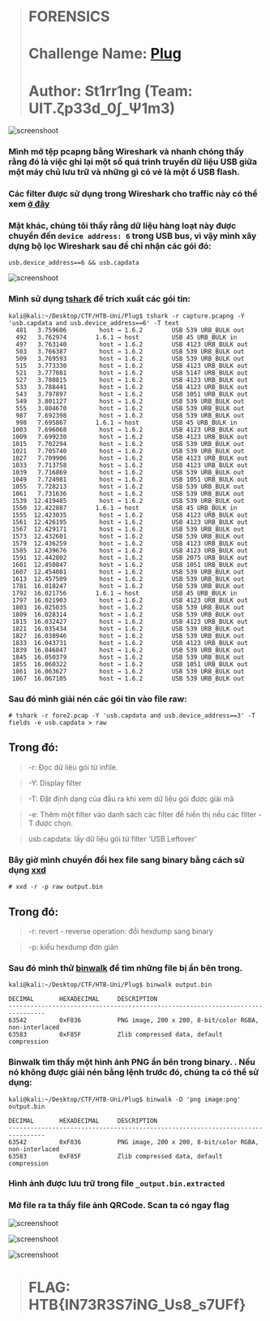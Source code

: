 > # FORENSICS
> # Challenge Name: [Plug](https://drive.google.com/file/d/18TzLKFKBT45-5Ii961zl5kEAl4mb1qY6/view?usp=sharing)
> # Author: St1rr1ng (Team: UIT.ζp33d_0∫_Ψ1m3)
![screenshoot](https://i.imgur.com/4TPYCsB.png)

### Mình mở tệp pcapng bằng Wireshark và nhanh chóng thấy rằng đó là việc ghi lại một số quá trình truyền dữ liệu USB giữa một máy chủ lưu trữ và những gì có vẻ là một ổ USB flash.
### Các filter được sử dụng trong Wireshark cho traffic này có thể xem [ở đây](https://www.wireshark.org/docs/dfref/u/usb.html)
### Mặt khác, chúng tôi thấy rằng dữ liệu hàng loạt này được chuyển đến ```device address: 6``` trong USB bus, vì vậy mình xây dựng bộ lọc Wireshark sau để chỉ nhận các gói đó:

```
usb.device_address==6 && usb.capdata
```

![screenshoot](https://i.imgur.com/fOEsX4z.png)

### Mình sử dụng [tshark](https://www.wireshark.org/docs/man-pages/tshark.html) để trích xuất các gói tin:

```
kali@kali:~/Desktop/CTF/HTB-Uni/Plug$ tshark -r capture.pcapng -Y 'usb.capdata and usb.device_address==6' -T text
  481   3.759606         host → 1.6.2        USB 539 URB_BULK out
  492   3.762974        1.6.1 → host         USB 45 URB_BULK in
  497   3.763140         host → 1.6.2        USB 4123 URB_BULK out
  503   3.766387         host → 1.6.2        USB 539 URB_BULK out
  509   3.769593         host → 1.6.2        USB 539 URB_BULK out
  515   3.773330         host → 1.6.2        USB 4123 URB_BULK out
  521   3.777081         host → 1.6.2        USB 5147 URB_BULK out
  527   3.780815         host → 1.6.2        USB 4123 URB_BULK out
  533   3.788441         host → 1.6.2        USB 4123 URB_BULK out
  543   3.797897         host → 1.6.2        USB 1051 URB_BULK out
  549   3.801127         host → 1.6.2        USB 539 URB_BULK out
  555   3.804670         host → 1.6.2        USB 539 URB_BULK out
  987   7.692398         host → 1.6.2        USB 539 URB_BULK out
  998   7.695867        1.6.1 → host         USB 45 URB_BULK in
 1003   7.696068         host → 1.6.2        USB 4123 URB_BULK out
 1009   7.699230         host → 1.6.2        USB 4123 URB_BULK out
 1015   7.702294         host → 1.6.2        USB 539 URB_BULK out
 1021   7.705740         host → 1.6.2        USB 539 URB_BULK out
 1027   7.709906         host → 1.6.2        USB 4123 URB_BULK out
 1033   7.713758         host → 1.6.2        USB 4123 URB_BULK out
 1039   7.716869         host → 1.6.2        USB 539 URB_BULK out
 1049   7.724981         host → 1.6.2        USB 1051 URB_BULK out
 1055   7.728213         host → 1.6.2        USB 539 URB_BULK out
 1061   7.731636         host → 1.6.2        USB 539 URB_BULK out
 1539  12.419485         host → 1.6.2        USB 539 URB_BULK out
 1550  12.422887        1.6.1 → host         USB 45 URB_BULK in
 1555  12.423035         host → 1.6.2        USB 4123 URB_BULK out
 1561  12.426195         host → 1.6.2        USB 4123 URB_BULK out
 1567  12.429171         host → 1.6.2        USB 539 URB_BULK out
 1573  12.432601         host → 1.6.2        USB 539 URB_BULK out
 1579  12.436259         host → 1.6.2        USB 4123 URB_BULK out
 1585  12.439676         host → 1.6.2        USB 4123 URB_BULK out
 1591  12.442802         host → 1.6.2        USB 2075 URB_BULK out
 1601  12.450847         host → 1.6.2        USB 1051 URB_BULK out
 1607  12.454081         host → 1.6.2        USB 539 URB_BULK out
 1613  12.457509         host → 1.6.2        USB 539 URB_BULK out
 1781  16.018247         host → 1.6.2        USB 539 URB_BULK out
 1792  16.021756        1.6.1 → host         USB 45 URB_BULK in
 1797  16.021903         host → 1.6.2        USB 4123 URB_BULK out
 1803  16.025035         host → 1.6.2        USB 539 URB_BULK out
 1809  16.028314         host → 1.6.2        USB 539 URB_BULK out
 1815  16.032427         host → 1.6.2        USB 4123 URB_BULK out
 1821  16.035434         host → 1.6.2        USB 539 URB_BULK out
 1827  16.038946         host → 1.6.2        USB 539 URB_BULK out
 1833  16.043731         host → 1.6.2        USB 4123 URB_BULK out
 1839  16.046847         host → 1.6.2        USB 539 URB_BULK out
 1845  16.050379         host → 1.6.2        USB 539 URB_BULK out
 1855  16.060322         host → 1.6.2        USB 1051 URB_BULK out
 1861  16.063627         host → 1.6.2        USB 539 URB_BULK out
 1867  16.067105         host → 1.6.2        USB 539 URB_BULK out
```

### Sau đó mình giải nén các gói tin vào file raw: 

```
# tshark -r fore2.pcap -Y 'usb.capdata and usb.device_address==3' -T fields -e usb.capdata > raw
```

## Trong đó: 
> -r: Đọc dữ liệu gói từ infile.

> -Y: Display filter

> -T: Đặt định dạng của đầu ra khi xem dữ liệu gói được giải mã 

> -e: Thêm một filter vào danh sách các filter để hiển thị nếu các filter -T được chọn.

> usb.capdata: lấy dữ liệu gói từ filter 'USB Leftover'

### Bây giờ mình chuyển đổi hex file sang binary bằng cách sử dụng [xxd](https://www.tutorialspoint.com/unix_commands/xxd.htm)

```
# xxd -r -p raw output.bin
```

## Trong đó:
> -r: revert - reverse operation: đổi hexdump sang binary

> -p: kiểu hexdump đơn giản

### Sau đó mình thử [binwalk](http://manpages.ubuntu.com/manpages/bionic/man1/binwalk.1.html) để tìm những file bị ẩn bên trong.
```
kali@kali:~/Desktop/CTF/HTB-Uni/Plug$ binwalk output.bin 

DECIMAL       HEXADECIMAL     DESCRIPTION
--------------------------------------------------------------------------------
63542         0xF836          PNG image, 200 x 200, 8-bit/color RGBA, non-interlaced
63583         0xF85F          Zlib compressed data, default compression

```
### Binwalk tìm thấy một hình ảnh PNG ẩn bên trong binary. . Nếu nó không được giải nén bằng lệnh trước đó, chúng ta có thể sử dụng:

```
kali@kali:~/Desktop/CTF/HTB-Uni/Plug$ binwalk -D 'png image:png' output.bin 

DECIMAL       HEXADECIMAL     DESCRIPTION
--------------------------------------------------------------------------------
63542         0xF836          PNG image, 200 x 200, 8-bit/color RGBA, non-interlaced
63583         0xF85F          Zlib compressed data, default compression

```
### Hình ảnh được lưu trữ trong file ```_output.bin.extracted ```

### Mở file ra ta thấy file ảnh QRCode. Scan ta có ngay flag

![screenshoot](https://i.imgur.com/cofj4Py.png)

![screenshoot](https://i.imgur.com/FXi28up.png)

![screenshoot](https://i.imgur.com/JVCoCfX.png)

> # FLAG: HTB{IN73R3S7iNG_Us8_s7UFf}









